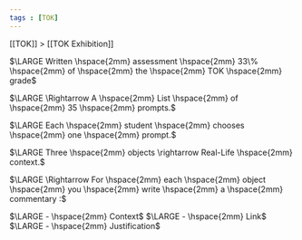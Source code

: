 ```yaml
---
tags : [TOK]
---
```


[[TOK]] > [[TOK Exhibition]]



$\LARGE Written \hspace{2mm} assessment \hspace{2mm} 33\% \hspace{2mm} of \hspace{2mm} the \hspace{2mm} TOK \hspace{2mm} grade$

$\LARGE \Rightarrow A \hspace{2mm} List \hspace{2mm} of \hspace{2mm} 35 \hspace{2mm} prompts.$

$\LARGE Each \hspace{2mm} student \hspace{2mm} chooses \hspace{2mm} one \hspace{2mm} prompt.$

$\LARGE Three \hspace{2mm} objects \rightarrow Real-Life \hspace{2mm} context.$

$\LARGE \Rightarrow For \hspace{2mm} each \hspace{2mm} object \hspace{2mm} you \hspace{2mm} write \hspace{2mm} a \hspace{2mm} commentary :$

$\LARGE - \hspace{2mm} Context$
$\LARGE - \hspace{2mm} Link$
$\LARGE - \hspace{2mm} Justification$


